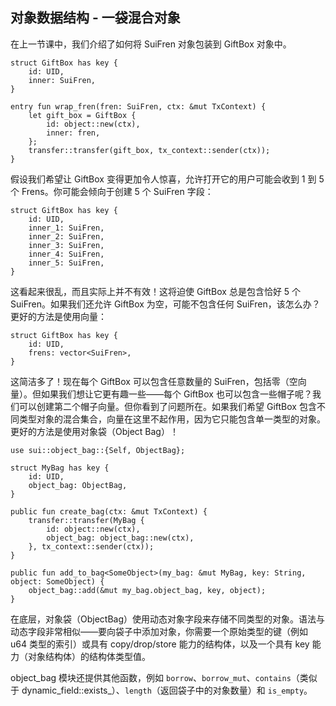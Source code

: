 ## 对象数据结构 - 一袋混合对象

在上一节课中，我们介绍了如何将 SuiFren 对象包装到 GiftBox 对象中。

```move
struct GiftBox has key {
    id: UID,
    inner: SuiFren,
}

entry fun wrap_fren(fren: SuiFren, ctx: &mut TxContext) {
    let gift_box = GiftBox {
        id: object::new(ctx),
        inner: fren,
    };
    transfer::transfer(gift_box, tx_context::sender(ctx));
}
```
假设我们希望让 GiftBox 变得更加令人惊喜，允许打开它的用户可能会收到 1 到 5 个 Frens。你可能会倾向于创建 5 个 SuiFren 字段：

```move
struct GiftBox has key {
    id: UID,
    inner_1: SuiFren,
    inner_2: SuiFren,
    inner_3: SuiFren,
    inner_4: SuiFren,
    inner_5: SuiFren,
}
```
这看起来很乱，而且实际上并不有效！这将迫使 GiftBox 总是包含恰好 5 个 SuiFren。如果我们还允许 GiftBox 为空，可能不包含任何 SuiFren，该怎么办？更好的方法是使用向量：

```move
struct GiftBox has key {
    id: UID,
    frens: vector<SuiFren>,
}
```
这简洁多了！现在每个 GiftBox 可以包含任意数量的 SuiFren，包括零（空向量）。但如果我们想让它更有趣一些——每个 GiftBox 也可以包含一些帽子呢？我们可以创建第二个帽子向量。但你看到了问题所在。如果我们希望 GiftBox 包含不同类型对象的混合集合，向量在这里不起作用，因为它只能包含单一类型的对象。更好的方法是使用对象袋（Object Bag）！

```move
use sui::object_bag::{Self, ObjectBag};

struct MyBag has key {
    id: UID,
    object_bag: ObjectBag,
}

public fun create_bag(ctx: &mut TxContext) {
    transfer::transfer(MyBag {
        id: object::new(ctx),
        object_bag: object_bag::new(ctx),
    }, tx_context::sender(ctx));
}

public fun add_to_bag<SomeObject>(my_bag: &mut MyBag, key: String, object: SomeObject) {
    object_bag::add(&mut my_bag.object_bag, key, object);
}
```
在底层，对象袋（ObjectBag）使用动态对象字段来存储不同类型的对象。语法与动态字段非常相似——要向袋子中添加对象，你需要一个原始类型的键（例如 u64 类型的索引）或具有 copy/drop/store 能力的结构体，以及一个具有 key 能力（对象结构体）的结构体类型值。

object_bag 模块还提供其他函数，例如 `borrow`、`borrow_mut`、`contains`（类似于 dynamic_field::exists_）、`length`（返回袋子中的对象数量）和 `is_empty`。
